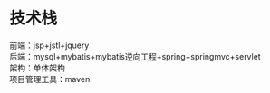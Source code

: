 # 技术栈
前端：jsp+jstl+jquery\
后端：mysql+mybatis+mybatis逆向工程+spring+springmvc+servlet\
架构：单体架构\
项目管理工具：maven
